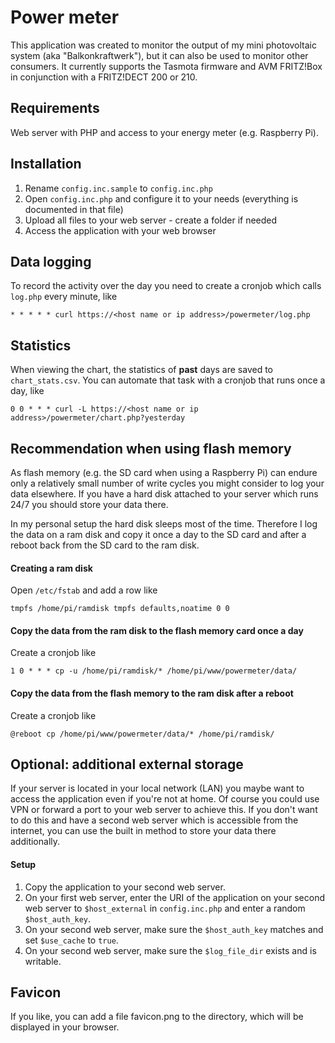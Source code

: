 # Power meter
This application was created to monitor the output of my mini photovoltaic system (aka "Balkonkraftwerk"), but it can also be used to monitor other consumers. It currently supports the Tasmota firmware and AVM FRITZ!Box in conjunction with a FRITZ!DECT 200 or 210.

## Requirements
Web server with PHP and access to your energy meter (e.g. Raspberry Pi).

## Installation
1. Rename `config.inc.sample` to `config.inc.php`
2. Open `config.inc.php` and configure it to your needs (everything is documented in that file)
3. Upload all files to your web server - create a folder if needed
4. Access the application with your web browser

## Data logging
To record the activity over the day you need to create a cronjob which calls `log.php` every minute, like
```
* * * * * curl https://<host name or ip address>/powermeter/log.php
```

## Statistics
When viewing the chart, the statistics of **past** days are saved to `chart_stats.csv`. You can automate that task with a cronjob that runs once a day, like
```
0 0 * * * curl -L https://<host name or ip address>/powermeter/chart.php?yesterday
```

## Recommendation when using flash memory
As flash memory (e.g. the SD card when using a Raspberry Pi) can endure only a relatively small number of write cycles you might consider to log your data elsewhere. If you have a hard disk attached to your server which runs 24/7 you should store your data there.

In my personal setup the hard disk sleeps most of the time. Therefore I log the data on a ram disk and copy it once a day to the SD card and after a reboot back from the SD card to the ram disk.

#### Creating a ram disk
Open `/etc/fstab` and add a row like
```
tmpfs /home/pi/ramdisk tmpfs defaults,noatime 0 0
```

#### Copy the data from the ram disk to the flash memory card once a day
Create a cronjob like
```
1 0 * * * cp -u /home/pi/ramdisk/* /home/pi/www/powermeter/data/
```

#### Copy the data from the flash memory to the ram disk after a reboot
Create a cronjob like
```
@reboot cp /home/pi/www/powermeter/data/* /home/pi/ramdisk/
```

## Optional: additional external storage
If your server is located in your local network (LAN) you maybe want to access the application even if you're not at home. Of course you could use VPN or forward a port to your web server to achieve this. If you don't want to do this and have a second web server which is accessible from the internet, you can use the built in method to store your data there additionally.

#### Setup
1. Copy the application to your second web server.
2. On your first web server, enter the URI of the application on your second web server to `$host_external` in `config.inc.php` and enter a random `$host_auth_key`. 
3. On your second web server, make sure the `$host_auth_key` matches and set `$use_cache` to `true`.
4. On your second web server, make sure the `$log_file_dir` exists and is writable.

## Favicon
If you like, you can add a file favicon.png to the directory, which will be displayed in your browser.
